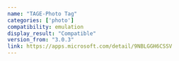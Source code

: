 ```yaml
---
name: "TAGE-Photo Tag"
categories: ['photo']
compatibility: emulation
display_result: "Compatible"
version_from: "3.0.3"
link: https://apps.microsoft.com/detail/9NBLGGH6CSSV
---
```

